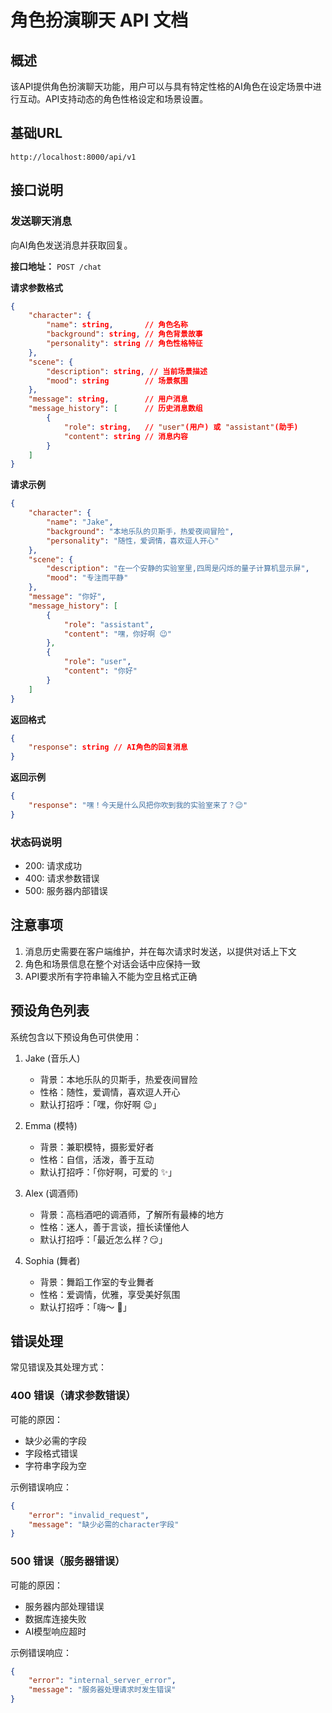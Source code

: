 # 角色扮演聊天 API 文档

## 概述
该API提供角色扮演聊天功能，用户可以与具有特定性格的AI角色在设定场景中进行互动。API支持动态的角色性格设定和场景设置。

## 基础URL
```
http://localhost:8000/api/v1
```

## 接口说明

### 发送聊天消息
向AI角色发送消息并获取回复。

**接口地址：** `POST /chat`

**请求参数格式**
```json
{
    "character": {
        "name": string,       // 角色名称
        "background": string, // 角色背景故事
        "personality": string // 角色性格特征
    },
    "scene": {
        "description": string, // 当前场景描述
        "mood": string        // 场景氛围
    },
    "message": string,        // 用户消息
    "message_history": [      // 历史消息数组
        {
            "role": string,   // "user"(用户) 或 "assistant"(助手)
            "content": string // 消息内容
        }
    ]
}
```

**请求示例**
```json
{
    "character": {
        "name": "Jake",
        "background": "本地乐队的贝斯手，热爱夜间冒险",
        "personality": "随性，爱调情，喜欢逗人开心"
    },
    "scene": {
        "description": "在一个安静的实验室里,四周是闪烁的量子计算机显示屏",
        "mood": "专注而平静"
    },
    "message": "你好",
    "message_history": [
        {
            "role": "assistant",
            "content": "嘿，你好啊 😉"
        },
        {
            "role": "user",
            "content": "你好"
        }
    ]
}
```

**返回格式**
```json
{
    "response": string // AI角色的回复消息
}
```

**返回示例**
```json
{
    "response": "嘿！今天是什么风把你吹到我的实验室来了？😉"
}
```

### 状态码说明
- 200: 请求成功
- 400: 请求参数错误
- 500: 服务器内部错误

## 注意事项
1. 消息历史需要在客户端维护，并在每次请求时发送，以提供对话上下文
2. 角色和场景信息在整个对话会话中应保持一致
3. API要求所有字符串输入不能为空且格式正确

## 预设角色列表
系统包含以下预设角色可供使用：

1. Jake (音乐人)
   - 背景：本地乐队的贝斯手，热爱夜间冒险
   - 性格：随性，爱调情，喜欢逗人开心
   - 默认打招呼：「嘿，你好啊 😉」

2. Emma (模特)
   - 背景：兼职模特，摄影爱好者
   - 性格：自信，活泼，善于互动
   - 默认打招呼：「你好啊，可爱的 ✨」

3. Alex (调酒师)
   - 背景：高档酒吧的调酒师，了解所有最棒的地方
   - 性格：迷人，善于言谈，擅长读懂他人
   - 默认打招呼：「最近怎么样？😏」

4. Sophia (舞者)
   - 背景：舞蹈工作室的专业舞者
   - 性格：爱调情，优雅，享受美好氛围
   - 默认打招呼：「嗨～ 💋」

## 错误处理
常见错误及其处理方式：

### 400 错误（请求参数错误）
可能的原因：
- 缺少必需的字段
- 字段格式错误
- 字符串字段为空

示例错误响应：
```json
{
    "error": "invalid_request",
    "message": "缺少必需的character字段"
}
```

### 500 错误（服务器错误）
可能的原因：
- 服务器内部处理错误
- 数据库连接失败
- AI模型响应超时

示例错误响应：
```json
{
    "error": "internal_server_error",
    "message": "服务器处理请求时发生错误"
}
```

